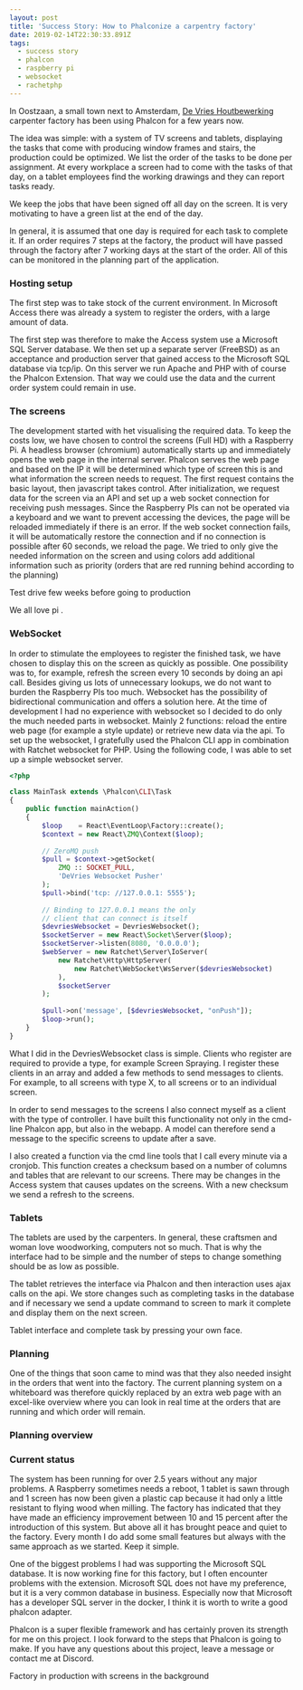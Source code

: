 ```yaml
---
layout: post
title: 'Success Story: How to Phalconize a carpentry factory'
date: 2019-02-14T22:30:33.891Z
tags:
  - success story
  - phalcon
  - raspberry pi
  - websocket
  - rachetphp
---
```

In Oostzaan, a small town next to Amsterdam, [De Vries Houtbewerking](http://www.devrieshoutbewerking.nl) carpenter factory has been using Phalcon for a few years now. 

The idea was simple: with a system of TV screens and tablets, displaying the tasks that come with producing window frames and stairs, the production could be optimized. We list  the order of the tasks to be done per assignment. At every workplace a screen had to come with the tasks of that day, on a tablet employees find the working drawings and they can report tasks ready. 

We keep the jobs that have been signed off all day on the screen. It is very motivating to have a green list at the end of the day.

In general, it is assumed that one day is required for each task to complete it. If an order requires 7 steps at the factory, the product will have passed through the factory after 7 working days at the start of the order. All of this can be monitored in the planning part of the application.

### Hosting setup
The first step was to take stock of the current environment. In Microsoft Access there was already a system to register the orders, with a large amount of data.

The first step was therefore to make the Access system use a Microsoft SQL Server database. We then set up a separate server (FreeBSD) as an acceptance and production server that gained access to the Microsoft SQL database via tcp/ip. On this server we run Apache and PHP with of course the Phalcon Extension. That way we could use the data and the current order system could remain in use.

### The screens

The development started with het visualising the required data. To keep the costs low, we have chosen to control the screens (Full HD) with a Raspberry Pi. A headless browser (chromium) automatically starts up and immediately opens the web page in the internal server. Phalcon serves the web page and based on the IP it will be determined which type of screen this is and what information the screen needs to request.
The first request contains the basic layout, then javascript takes control. After initialization, we request data for the screen via an API and set up a web socket connection for receiving push messages. Since the Raspberry PIs can not be operated via a keyboard and we want to prevent accessing the devices, the page will be reloaded immediately if there is an error. If the web socket connection fails, it will be automatically restore the connection and if no connection is possible after 60 seconds, we reload the page. 
We tried to only give the needed information on the screen and using colors add additional information such as priority (orders that are red running behind according to the planning) 

Test drive few weeks before going to production


We all love pi .


### WebSocket
In order to stimulate the employees to register the finished task, we have chosen to display this on the screen as quickly as possible. One possibility was to, for example, refresh the screen every 10 seconds by doing an api call. Besides giving us lots of unnecessary lookups, we do not want to burden the Raspberry PIs too much. Websocket has the possibility of bidirectional communication and offers a solution here. At the time of development I had no experience with websocket so I decided to do only the much needed parts in websocket. Mainly 2 functions: reload the entire web page (for example a style update) or retrieve new data via the api.
To set up the websocket, I gratefully used the Phalcon CLI app in combination with Ratchet websocket for PHP. Using the following code, I was able to set up a simple websocket server.

```php
<?php

class MainTask extends \Phalcon\CLI\Task
{
    public function mainAction()
    {
        $loop    = React\EventLoop\Factory::create();
        $context = new React\ZMQ\Context($loop);
        
        // ZeroMQ push
        $pull = $context->getSocket(
            ZMQ :: SOCKET_PULL, 
            'DeVries Websocket Pusher'
        );
        $pull->bind('tcp: //127.0.0.1: 5555');
        
        // Binding to 127.0.0.1 means the only 
        // client that can connect is itself
        $devriesWebsocket = DevriesWebsocket();
        $socketServer = new React\Socket\Server($loop);
        $socketServer->listen(8080, '0.0.0.0');
        $webServer = new Ratchet\Server\IoServer(
            new Ratchet\Http\HttpServer(
                new Ratchet\WebSocket\WsServer($devriesWebsocket)
            ), 
            $socketServer
        );
        
        $pull->on('message', [$devriesWebsocket, "onPush"]);
        $loop->run();    
    }
}
```

What I did in the DevriesWebsocket class is simple. Clients who register are required to provide a type, for example Screen Spraying. I register these clients in an array and added a few methods to send messages to clients. For example, to all screens with type X, to all screens or to an individual screen.

In order to send messages to the screens I also connect myself as a client with the type of controller. I have built this functionality not only in the cmd-line Phalcon app, but also in the webapp. A model can therefore send a message to the specific screens to update after a save.

I also created a function via the cmd line tools that I call every minute via a cronjob. This function creates a checksum based on a number of columns and tables that are relevant to our screens. There may be changes in the Access system that causes updates on the screens. With a new checksum we send a refresh to the screens.

### Tablets
The tablets are used by the carpenters. In general, these craftsmen and woman love woodworking, computers not so much. That is why the interface had to be simple and the number of steps to change something should be as low as possible.

The tablet retrieves the interface via Phalcon and then interaction uses ajax calls on the api. We store changes such as completing tasks in the database and if necessary we send a update command to screen to mark it complete and display them on the next screen.

Tablet interface and complete task by pressing your own face.

### Planning
One of the things that soon came to mind was that they also needed insight in the orders that went into the factory. The current planning system on a whiteboard was therefore quickly replaced by an extra web page with an excel-like overview where you can look in real time at the orders that are running and which order will remain.

### Planning overview



### Current status
The system has been running for over 2.5 years without any major problems. A Raspberry sometimes needs a reboot, 1 tablet is sawn through and 1 screen has now been given a plastic cap because it had only a little resistant to flying wood when milling. The factory has indicated that they have made an efficiency improvement between 10 and 15 percent after the introduction of this system. But above all it has brought peace and quiet to the factory. Every month I do add some small features but always with the same approach as we started. Keep it simple.

One of the biggest problems I had was supporting the Microsoft SQL database. It is now working fine for this factory, but I often encounter problems with the extension. Microsoft SQL does not have my preference, but it is a very common database in business. Especially now that Microsoft has a developer SQL server in the docker, I think it is worth to write a good phalcon adapter. 

Phalcon is a super flexible framework and has certainly proven its strength for me on this project. I look forward to the steps that Phalcon is going to make. If you have any questions about this project, leave a message or contact me at Discord.

Factory in production with screens in the background
